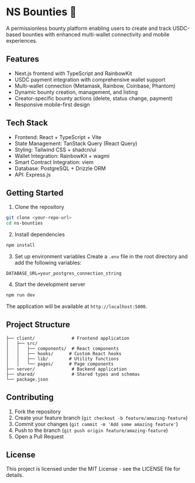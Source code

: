 # NS Bounties 🤑

A permissionless bounty platform enabling users to create and track USDC-based bounties with enhanced multi-wallet connectivity and mobile experiences.

## Features

- Next.js frontend with TypeScript and RainbowKit
- USDC payment integration with comprehensive wallet support
- Multi-wallet connection (Metamask, Rainbow, Coinbase, Phantom)
- Dynamic bounty creation, management, and listing
- Creator-specific bounty actions (delete, status change, payment)
- Responsive mobile-first design

## Tech Stack

- Frontend: React + TypeScript + Vite
- State Management: TanStack Query (React Query)
- Styling: Tailwind CSS + shadcn/ui
- Wallet Integration: RainbowKit + wagmi
- Smart Contract Integration: viem
- Database: PostgreSQL + Drizzle ORM
- API: Express.js

## Getting Started

1. Clone the repository
```bash
git clone <your-repo-url>
cd ns-bounties
```

2. Install dependencies
```bash
npm install
```

3. Set up environment variables
Create a `.env` file in the root directory and add the following variables:
```env
DATABASE_URL=your_postgres_connection_string
```

4. Start the development server
```bash
npm run dev
```

The application will be available at `http://localhost:5000`.

## Project Structure

```
├── client/              # Frontend application
│   ├── src/
│   │   ├── components/  # React components
│   │   ├── hooks/      # Custom React hooks
│   │   ├── lib/        # Utility functions
│   │   └── pages/      # Page components
├── server/              # Backend application
├── shared/              # Shared types and schemas
└── package.json
```

## Contributing

1. Fork the repository
2. Create your feature branch (`git checkout -b feature/amazing-feature`)
3. Commit your changes (`git commit -m 'Add some amazing feature'`)
4. Push to the branch (`git push origin feature/amazing-feature`)
5. Open a Pull Request

## License

This project is licensed under the MIT License - see the LICENSE file for details.
